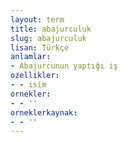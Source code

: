 ```yaml
---
layout: term
title: abajurculuk
slug: abajurculuk
lisan: Türkçe
anlamlar:
- Abajurcunun yaptığı iş
ozellikler:
- - isim
ornekler:
- - ''
orneklerkaynak:
- - ''
---
```

